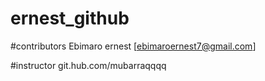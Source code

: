 # ernest_github
#contributors Ebimaro ernest
[ebimaroernest7@gmail.com]

#instructor
git.hub.com/mubarraqqqq
